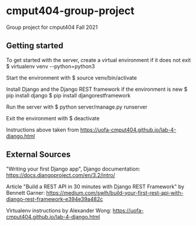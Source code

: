 # cmput404-group-project
Group project for cmput404 Fall 2021

## Getting started
To get started with the server, create a virtual environment if it does not exit
$ virtualenv venv --python=python3

Start the environment with
$ source venv/bin/activate

Install Django and the Django REST framework if the environment is new
$ pip install django
$ pip install djangorestframework

Run the server with
$ python server/manage.py runserver

Exit the environment with
$ deactivate

Instructions above taken from https://uofa-cmput404.github.io/lab-4-django.html

## External Sources
"Writing your first Django app", Django documentation:
https://docs.djangoproject.com/en/3.2/intro/

Article "Build a REST API in 30 minutes with Django REST Framework" by Bennett Garner:
https://medium.com/swlh/build-your-first-rest-api-with-django-rest-framework-e394e39a482c

Virtualenv instructions by Alexander Wong:
https://uofa-cmput404.github.io/lab-4-django.html